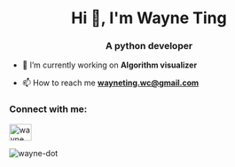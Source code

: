 <h1 align="center">Hi 👋, I'm Wayne Ting</h1>
<h3 align="center">A python developer</h3>

- 🔭 I’m currently working on **Algorithm visualizer**

- 📫 How to reach me **wayneting.wc@gmail.com**

<h3 align="left">Connect with me:</h3>
<p align="left">
<a href="https://linkedin.com/in/wayne ting" target="blank"><img align="center" src="https://raw.githubusercontent.com/rahuldkjain/github-profile-readme-generator/master/src/images/icons/Social/linked-in-alt.svg" alt="wayne ting" height="30" width="40" /></a>
</p>

<p><img align="center" src="https://github-readme-stats.vercel.app/api/top-langs?username=wayne-dot&show_icons=true&locale=en&layout=compact" alt="wayne-dot" /></p>
